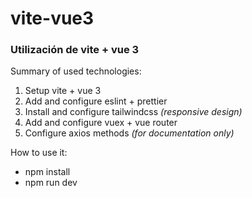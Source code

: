 # vite-vue3
### Utilización de vite + vue 3

Summary of used technologies:

1. Setup vite + vue 3
2. Add and configure eslint + prettier
3. Install and configure tailwindcss *(responsive design)*
4. Add and configure vuex + vue router
5. Configure axios methods *(for documentation only)*

How to use it:
- npm install
- npm run dev
